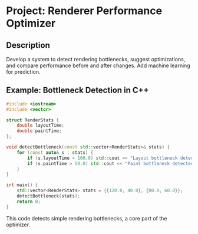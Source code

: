 # Project: Renderer Performance Optimizer

## Description
Develop a system to detect rendering bottlenecks, suggest optimizations, and compare performance before and after changes. Add machine learning for prediction.

## Example: Bottleneck Detection in C++
```cpp
#include <iostream>
#include <vector>

struct RenderStats {
    double layoutTime;
    double paintTime;
};

void detectBottleneck(const std::vector<RenderStats>& stats) {
    for (const auto& s : stats) {
        if (s.layoutTime > 100.0) std::cout << "Layout bottleneck detected!\n";
        if (s.paintTime > 50.0) std::cout << "Paint bottleneck detected!\n";
    }
}

int main() {
    std::vector<RenderStats> stats = {{120.0, 40.0}, {80.0, 60.0}};
    detectBottleneck(stats);
    return 0;
}
```

This code detects simple rendering bottlenecks, a core part of the optimizer.
